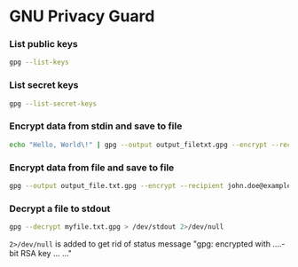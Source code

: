 # GNU Privacy Guard

### List public keys

```bash
gpg --list-keys
```

### List secret keys

```bash
gpg --list-secret-keys
```

### Encrypt data from stdin and save to file

```bash
echo "Hello, World\!" | gpg --output output_filetxt.gpg --encrypt --recipient john.doe@example.com
```

### Encrypt data from file and save to file

```bash
gpg --output output_file.txt.gpg --encrypt --recipient john.doe@example.com input_file.txt
```

### Decrypt a file to stdout

```bash
gpg --decrypt myfile.txt.gpg > /dev/stdout 2>/dev/null
```
`2>/dev/null` is added to get rid of status message "gpg: encrypted with ....-bit RSA key ... ..."